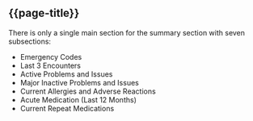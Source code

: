 ## {{page-title}}

There is only a single main section for the summary section with seven subsections:

- Emergency Codes
- Last 3 Encounters
- Active Problems and Issues
- Major Inactive Problems and Issues
- Current Allergies and Adverse Reactions
- Acute Medication (Last 12 Months)
- Current Repeat Medications